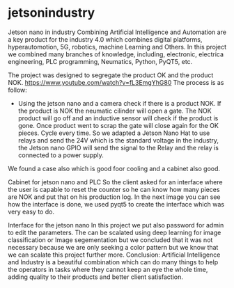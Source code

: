 # jetsonindustry
Jetson nano in industry
Combining Artificial Intelligence and Automation are a key product for the industry 4.0 which combines digital platforms, hyperautomotion, 5G, robotics, machine Learning and Others.
In this project we combined many branches of knowledge, including, electronic, electrica engineering, PLC programming, Neumatics, Python, PyQT5, etc.

The project was designed to segregate the product OK and the product NOK.
https://www.youtube.com/watch?v=fL3EmgYhG80
The process is as follow:
- Using the jetson nano and a camera check if there is a product NOK.
If the product is NOK the neumatic cilinder will open a gate.
The NOK product will go off and an inductive sensor will check if the product is gone.
Once product went to scrap the gate will close again for the OK pieces.
Cycle every time.
So we adapted a Jetson Nano Hat to use relays and send the 24V which is the standard voltage in the industry, the Jetson nano GPIO will send the signal to the Relay and the relay is connected to a power supply.

We found a case also which is good foor cooling and a cabinet also good.

Cabinet for jetson nano and PLC
So the client asked for an interface where the user is capable to reset the counter so he can know how many pieces are NOK and put that on his production log.
In the next image you can see how the interface is done, we used pyqt5 to create the interface which was very easy to do.

Interface for the jetson nano
In this project we put also password for admin to edit the parameters. The can be scalated using deep learning for image classification or Image segementation but we concluded that it was not necessary because we are only seeking a color pattern but we know that we can scalate this project further more.
Conclusion:
Artificial Intelligence and Industry is a beautiful combination which can do many things to help the operators in tasks where they cannot keep an eye the whole time, adding quality to their products and better client satisfaction.
